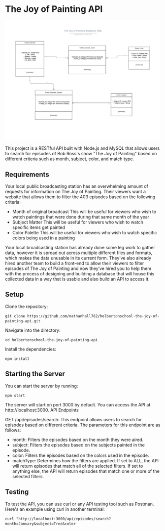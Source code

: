# The Joy of Painting API

![Database UML](https://github.com/nathanhall762/holbertonschool-the-joy-of-painting-api/blob/main/DatabaseUML.jpeg)

This project is a RESTful API built with Node.js and MySQL that allows users to search for episodes of Bob Ross's show "The Joy of Painting" based on different criteria such as month, subject, color, and match type.

## Requirements

Your local public broadcasting station has an overwhelming amount of requests for information on The Joy of Painting. Their viewers want a website that allows them to filter the 403 episodes based on the following criteria:

- Month of original broadcast
    This will be useful for viewers who wish to watch paintings that were done during that same month of the year
- Subject Matter
    This will be useful for viewers who wish to watch specific items get painted
- Color Palette
    This will be useful for viewers who wish to watch specific colors being used in a painting

Your local broadcasting station has already done some leg work to gather data, however it is spread out across multiple different files and formats, which makes the data unusable in its current form. They’ve also already hired another team to build a front-end to allow their viewers to filter episodes of The Joy of Painting and now they’ve hired you to help them with the process of designing and building a database that will house this collected data in a way that is usable and also build an API to access it.

## Setup

Clone the repository:

```
git clone https://github.com/nathanhall762/holbertonschool-the-joy-of-painting-api.git
```

Navigate into the directory:
```
cd holbertonschool-the-joy-of-painting-api
```

Install the dependencies:
```
npm install
```

## Starting the Server

You can start the server by running:
```
npm start
```

The server will start on port 3000 by default. You can access the API at http://localhost:3000.
API Endpoints

GET /api/episodes/search: This endpoint allows users to search for episodes based on different criteria. 
The parameters for this endpoint are as follows:
- month: Filters the episodes based on the month they were aired.
- subject: Filters the episodes based on the subjects painted in the episode.
- color: Filters the episodes based on the colors used in the episode.
- matchType: Determines how the filters are applied.
 If set to ALL, the API will return episodes that match all of the selected filters. If set to anything else, the API will return episodes that match one or more of the selected filters.

## Testing

To test the API, you can use curl or any API testing tool such as Postman. Here's an example using curl in another terminal:

```
curl "http://localhost:3000/api/episodes/search?month=January&subject=Tree&color
```